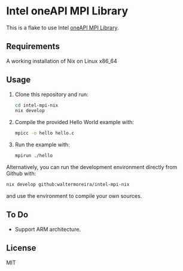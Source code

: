 # Intel oneAPI MPI Library

This is a flake to use Intel [oneAPI MPI Library](https://www.intel.com/content/www/us/en/developer/tools/oneapi/mpi-library.html).

## Requirements

A working installation of Nix on Linux x86_64

## Usage

1. Clone this repository and run:
   ```bash
   cd intel-mpi-nix
   nix develop
   ```
2. Compile the provided Hello World example with:
   ```bash
   mpicc -o hello hello.c
   ```
3. Run the example with:
   ```bash
   mpirun ./hello
   ```

Alternatively, you can run the development environment directly from Github with:
```bash
nix develop github:waltermoreira/intel-mpi-nix
```
and use the environment to compile your own sources.

## To Do

- Support ARM architecture.

## License 

MIT
